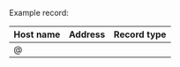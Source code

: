 Example record:

| Host name | Address | Record type |
| --------- | ------- | ----------- |
| @         |         |             |
